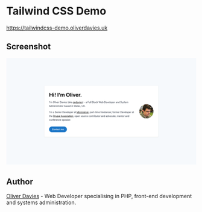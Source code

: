 # Tailwind CSS Demo

https://tailwindcss-demo.oliverdavies.uk

## Screenshot

![A screenshot of the demo page](screenshot.png)

## Author

[Oliver Davies](https://www.oliverdavies.uk) - Web Developer specialising in PHP, front-end development and systems administration.
